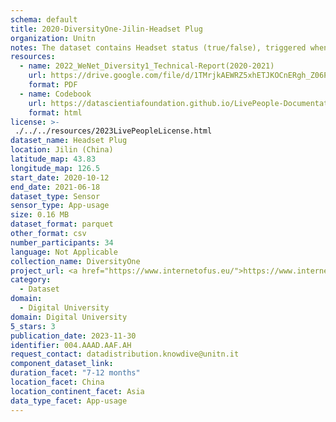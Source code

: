 ```yaml
---
schema: default
title: 2020-DiversityOne-Jilin-Headset Plug
organization: Unitn
notes: The dataset contains Headset status (true/false), triggered when the jack of the headphones is plugged in/out. It is part of Wenet Diversity 1 data collection, which contains data about the everyday life activities of students coming from 8 different universities located in China, Denmark, India, Italy, Mexico, Mongolia, Paraguay and UK. The data were collected via questionnaires, data coming from 27 smartphone sensors associated to thousand self-reported annotations over a period of 4 weeks.
resources:
  - name: 2022_WeNet_Diversity1_Technical-Report(2020-2021)
    url: https://drive.google.com/file/d/1TMrjkAEWRZ5xhETJKOCnERgh_Z06PO2E/view?usp=drive_link
    format: PDF
  - name: Codebook
    url: https://datascientiafoundation.github.io/LivePeople-Documentation/codebooks/2020_DV1_Jilin_headsetplug.html
    format: html
license: >-
 ./../../resources/2023LivePeopleLicense.html
dataset_name: Headset Plug
location: Jilin (China)
latitude_map: 43.83
longitude_map: 126.5
start_date: 2020-10-12
end_date: 2021-06-18
dataset_type: Sensor
sensor_type: App-usage
size: 0.16 MB
dataset_format: parquet
other_format: csv
number_participants: 34
language: Not Applicable
collection_name: DiversityOne
project_url: <a href="https://www.internetofus.eu/">https://www.internetofus.eu/</a>
category: 
  - Dataset
domain: 
  - Digital University
domain: Digital University
5_stars: 3
publication_date: 2023-11-30
identifier: 004.AAAD.AAF.AH
request_contact: datadistribution.knowdive@unitn.it
component_dataset_link: 
duration_facet: "7-12 months"
location_facet: China
location_continent_facet: Asia
data_type_facet: App-usage
---
```

